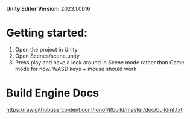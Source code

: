 **Unity Editor Version:** 2023.1.0b16

# Getting started:
1. Open the project in Unity
2. Open Scenes/scene.unity
3. Press play and have a look around in Scene mode rather than Game mode for now. WASD keys + mouse should work

# Build Engine Docs
https://raw.githubusercontent.com/jonof/jfbuild/master/doc/buildinf.txt
